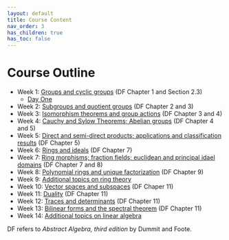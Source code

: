 ```yaml
---
layout: default
title: Course Content
nav_order: 3
has_children: true
has_toc: false
---
```

# Course Outline

- Week 1: [Groups and cyclic groups](01-groups.md) (DF Chapter 1 and Section 2.3)
    - [Day One](notes/One.md)
- Week 2: [Subgroups and quotient groups](02-subgroups.md) (DF Chapter 2 and 3)
- Week 3: [Isomorphism theorems and group actions](03-isomorphisms.md) (DF Chapter 3 and 4)
- Week 4: [Cauchy and Sylow Theorems; Abelian groups](04-sylow.md) (DF Chapter 4 and 5)
- Week 5: [Direct and semi-direct products; applications and classification results](05-products.md) (DF Chapter 5)
- Week 6: [Rings and ideals](06-rings.md) (DF Chapter 7)
- Week 7: [Ring morphisms; fraction fields; euclidean and principal idael domains](07-pid.md) (DF Chapter 7 and 8)
- Week 8: [Polynomial rings and unique factorization](08-polynomials.md) (DF Chapter 9)
- Week 9: [Additional topics on ring theory](09-rings2.md)
- Week 10: [Vector spaces and subspaces](10-vectors.md) (DF Chaper 11)
- Week 11: [Duality](11-duality.md) (DF Chapter 11)
- Week 12: [Traces and determinants](12-determinants.md) (DF Chapter 11)
- Week 13: [Bilinear forms and the spectral theorem](13-spectral.md) (DF Chapter 11)
- Week 14: [Additional topics on linear algebra](14-linear2.md)



DF refers to *Abstract Algebra, third edition* by Dummit and Foote.
